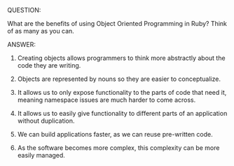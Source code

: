 QUESTION:

What are the benefits of using Object Oriented Programming in Ruby?
Think of as many as you can.

ANSWER:

1. Creating objects allows programmers to think more abstractly about
the code they are writing.

2. Objects are represented by nouns so they are easier to conceptualize.

3. It allows us to only expose functionality to the parts of code that
need it, meaning namespace issues are much harder to come across.

4. It allows us to easily give functionality to different parts of an
application without duplication.

5. We can build applications faster, as we can reuse pre-written code.

6. As the software becomes more complex, this complexity can be more
easily managed.
